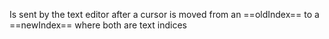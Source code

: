 Is sent by the text editor after a cursor is moved from an ==oldIndex== to a ==newIndex== where both are text indices